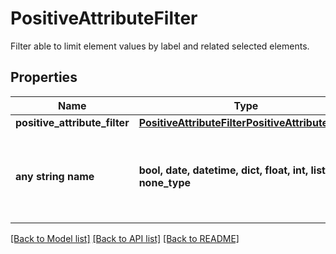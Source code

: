 # PositiveAttributeFilter

Filter able to limit element values by label and related selected elements.

## Properties
Name | Type | Description | Notes
------------ | ------------- | ------------- | -------------
**positive_attribute_filter** | [**PositiveAttributeFilterPositiveAttributeFilter**](PositiveAttributeFilterPositiveAttributeFilter.md) |  | 
**any string name** | **bool, date, datetime, dict, float, int, list, str, none_type** | any string name can be used but the value must be the correct type | [optional]

[[Back to Model list]](../README.md#documentation-for-models) [[Back to API list]](../README.md#documentation-for-api-endpoints) [[Back to README]](../README.md)


